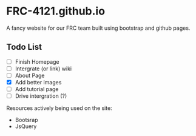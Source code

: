 FRC-4121.github.io
==================
A fancy website for our FRC team built using bootstrap and github pages.

## Todo List
* [ ] Finish Homepage
* [ ] Intergrate (or link) wiki
* [ ] About Page
* [x] Add better images
* [ ] Add tutorial page
* [ ] Drive intergration (?)

Resources actively being used on the site:
- Bootsrap
- JsQuery
